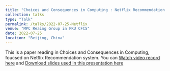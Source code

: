 ```yaml
---
title: "Choices and Consequences in Computing : Netflix Recommendation system "
collection: talks
type: "Talk"
permalink: /talks/2022-07-25-Netflix
venue: "MPC Reaing Group in PKU CFCS"
date: 2022-07-25
location: "Beijing, China"
---
```


This is a paper reading in Choices and Consequences in Computing, foucsed on Netflix Recommendation system. You can [Watch video record here](https://www.bilibili.com/video/BV1UW4y117Jd/?p=4&share_source=copy_web&vd_source=8d5337f69dcdfa842d39a0e53c1616da) and [Download slides used in this presentation here](https://ShiZhuming.github.io/files/Netflix_Recommendation_system.pdf)
